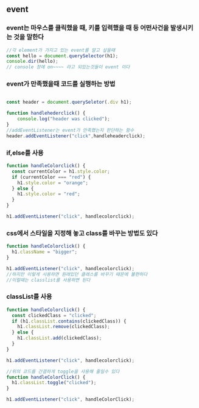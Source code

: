 ## event

### event는 마우스를 클릭했을 때, 키를 입력했을 때 등 어떤사건을 발생시키는 것을 말한다

```js
//각 element가 가지고 있는 event를 알고 싶을때
const hello = document.querySelector(h1);
console.dir(hello);
// console 창에 on~~~~ 라고 되있는것들이 event 이다
```

### event가 만족했을때 코드를 실행하는 방법

```js

const header = document.querySeletor(.div h1);

function handlehederclick() {
    console.log("header was clicked");
}
//addEventListener는 event가 만족했는지 판단하는 함수
header.addEventListener("click",handleheaderclick);
```

### if,else를 사용

```js
function handleColorclick() {
  const currentColor = h1.style.color;
  if (currentColor === "red") {
    h1.style.color = "orange";
  } else {
    h1.style.color = "red";
  }
}

h1.addEventListener("click", handlecolorclick);
```

### css에서 스타일을 지정해 놓고 class를 바꾸는 방법도 있다

```js
function handleColorclick() {
  h1.className = "bigger";
}

h1.addEventListener("click", handlecolorclick);
//하지만 이렇게 사용하면 원래있던 클래스를 바꾸기 때문에 불편하다
//이럴때는 classlist를 사용하면 된다
```

### classList를 사용

```js
function handleColorclick() {
  const clickedClass = "clicked";
  if (h1.classList.contains(clickedClass)) {
    h1.classList.remove(clickedClass);
  } else {
    h1.classList.add(clickedClass);
  }
}

h1.addEventListener("click", handlecolorclick);
```

```js
//위의 코드를 간결하게 toggle을 사용해 줄일수 있다
function handleColorClick() {
  h1.classList.toggle("clicked");
}

h1.addEventListener("click", handleColorClick);
```
